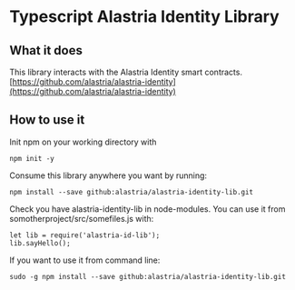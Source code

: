 # Typescript Alastria Identity Library 
## What it does
This library interacts with the Alastria Identity smart contracts. 
[https://github.com/alastria/alastria-identity](https://github.com/alastria/alastria-identity)

## How to use it
Init npm on your working directory with
```
npm init -y
```
Consume this library anywhere you want by running:
```
npm install --save github:alastria/alastria-identity-lib.git
```
Check you have alastria-identity-lib in node-modules.
You can use it from somotherproject/src/somefiles.js with:
```
let lib = require('alastria-id-lib');
lib.sayHello();
```
If you want to use it from command line:
```
sudo -g npm install --save github:alastria/alastria-identity-lib.git
```

